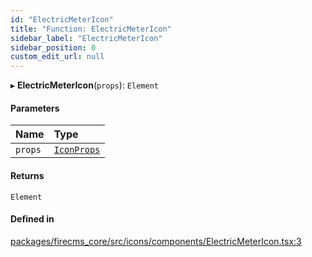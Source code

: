 ```yaml
---
id: "ElectricMeterIcon"
title: "Function: ElectricMeterIcon"
sidebar_label: "ElectricMeterIcon"
sidebar_position: 0
custom_edit_url: null
---
```


▸ **ElectricMeterIcon**(`props`): `Element`

#### Parameters

| Name | Type |
| :------ | :------ |
| `props` | [`IconProps`](../types/IconProps.md) |

#### Returns

`Element`

#### Defined in

[packages/firecms_core/src/icons/components/ElectricMeterIcon.tsx:3](https://github.com/FireCMSco/firecms/blob/d45f3739/packages/firecms_core/src/icons/components/ElectricMeterIcon.tsx#L3)
